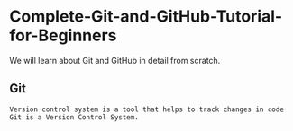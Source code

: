 # Complete-Git-and-GitHub-Tutorial-for-Beginners
We will learn about Git and GitHub in detail from scratch. 

## Git
`Version control system is a tool that helps to track changes in code`<br>
`Git is a Version Control System.`
